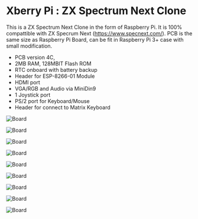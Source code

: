 # Xberry Pi : ZX Spectrum Next Clone
This is a ZX Spectrum Next Clone in the form of Raspberry Pi. It is 100% compattible with ZX Specrum Next (https://www.specnext.com/).
PCB is the same size as Raspberry Pi Board, can be fit in Raspberry Pi 3+ case with small modification.

- PCB version 4C, 
- 2MB RAM, 128MBIT Flash ROM
- RTC onboard with battery backup 
- Header for ESP-8266-01 Module
- HDMI port
- VGA/RGB and Audio via MiniDin9 
- 1 Joystick port
- PS/2 port for Keyboard/Mouse
- Header for connect to Matrix Keyboard
  
![Board](https://github.com/DonSuperfo/Xberry-Pi/blob/main/Xberry%20Issue%204c-0.JPG)

![Board](https://github.com/DonSuperfo/Xberry-Pi/blob/main/Xberry%20Issue%204c-1.jpg)

![Board](https://github.com/DonSuperfo/Xberry-Pi/blob/main/Xberry%20Issue%204c-2.jpg)

![Board](https://github.com/DonSuperfo/Xberry-Pi/blob/main/Xberry%20Issue%204c-3.jpg)

![Board](https://github.com/DonSuperfo/Xberry-Pi/blob/main/Xberry%20Issue%204c-4.jpg)

![Board](https://github.com/DonSuperfo/Xberry-Pi/blob/main/Xberry%20Issue%204c-5.jpg)

![Board](https://github.com/DonSuperfo/Xberry-Pi/blob/main/Xberry%20Issue%204c-6.jpg)

![Board](https://github.com/DonSuperfo/Xberry-Pi/blob/main/Xberry%20Issue%204c-7.jpg)

![Board](https://github.com/DonSuperfo/Xberry-Pi/blob/main/Xberry%20Issue%204a%20Game%20HAT.jpg)




